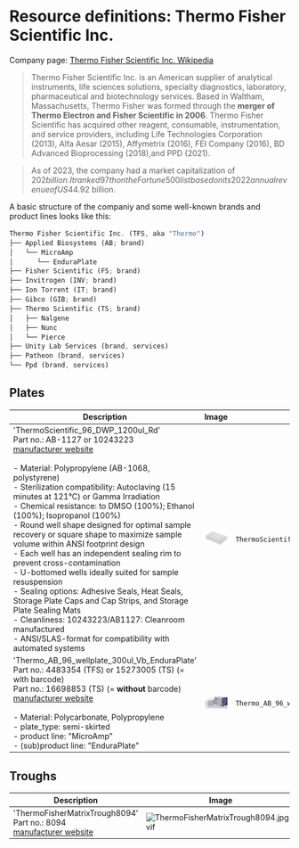 # Resource definitions: Thermo Fisher Scientific Inc.

Company page: [Thermo Fisher Scientific Inc. Wikipedia](https://en.wikipedia.org/wiki/Thermo_Fisher_Scientific)

> Thermo Fisher Scientific Inc. is an American supplier of analytical instruments, life sciences solutions, specialty diagnostics, laboratory, pharmaceutical and biotechnology services. Based in Waltham, Massachusetts, Thermo Fisher was formed through the **merger of Thermo Electron and Fisher Scientific in 2006**. Thermo Fisher Scientific has acquired other reagent, consumable, instrumentation, and service providers, including Life Technologies Corporation (2013), Alfa Aesar (2015), Affymetrix (2016), FEI Company (2016), BD Advanced Bioprocessing (2018),and PPD (2021).

> As of 2023, the company had a market capitalization of $202 billion. It ranked 97th on the Fortune 500 list based on its 2022 annual revenue of US$44.92 billion.

A basic structure of the companiy and some well-known brands and product lines looks like this:

```rust
Thermo Fisher Scientific Inc. (TFS, aka "Thermo")
├── Applied Biosystems (AB; brand)
│   └── MicroAmp
│      └── EnduraPlate
├── Fisher Scientific (FS; brand)
├── Invitrogen (INV; brand)
├── Ion Torrent (IT; brand)
├── Gibco (GIB; brand)
├── Thermo Scientific (TS; brand)
│   ├── Nalgene
│   ├── Nunc
│   └── Pierce
├── Unity Lab Services (brand, services)
├── Patheon (brand, services)
└── Ppd (brand, services)
```

## Plates

| Description               | Image              | PLR definition |
|--------------------|--------------------|--------------------|
| 'ThermoScientific_96_DWP_1200ul_Rd'<br>Part no.: AB-1127 or 10243223<br>[manufacturer website](https://www.fishersci.co.uk/shop/products/product/10243223) <br><br>- Material: Polypropylene (AB-1068, polystyrene) <br>- Sterilization compatibility: Autoclaving (15 minutes at 121°C) or Gamma Irradiation <br>- Chemical resistance: to DMSO (100%); Ethanol (100%); Isopropanol (100%) <br>- Round well shape designed for optimal sample recovery or square shape to maximize sample volume within ANSI footprint design <br>- Each well has an independent sealing rim to prevent cross-contamination <br>- U-bottomed wells ideally suited for sample resuspension <br>- Sealing options: Adhesive Seals, Heat Seals, Storage Plate Caps and Cap Strips, and Storage Plate Sealing Mats <br>- Cleanliness: 10243223/AB1127: Cleanroom manufactured <br>- ANSI/SLAS-format for compatibility with automated systems | <img src="imgs/ThermoScientific_96_DWP_1200ul_Rd.webp" alt="ThermoScientific_96_DWP_1200ul_Rd" style="width:250px;"/> | `ThermoScientific_96_DWP_1200ul_Rd` |
| 'Thermo_AB_96_wellplate_300ul_Vb_EnduraPlate'<br>Part no.: 4483354 (TFS) or 15273005 (TS) (= with barcode)<br>Part no.: 16698853 (TS) (= **without** barcode)<br>[manufacturer website](https://www.thermofisher.com/order/catalog/product/4483354) <br><br>- Material: Polycarbonate, Polypropylene<br>- plate_type: semi-skirted<br>- product line: "MicroAmp"<br>- (sub)product line: "EnduraPlate" | <img src="imgs/Thermo_AB_96_wellplate_300ul_Vb_EnduraPlate.png" alt="Thermo_AB_96_wellplate_300ul_Vb_EnduraPlate" style="width:250px;"/> | `Thermo_AB_96_wellplate_300ul_Vb_EnduraPlate` |

## Troughs

| Description               | Image              | PLR definition |
|--------------------|--------------------|--------------------|
| 'ThermoFisherMatrixTrough8094'<br>Part no.: 8094<br>[manufacturer website](https://www.thermofisher.com/order/catalog/product/8094) | <img src="imgs/ThermoFisherMatrixTrough8094.jpg.avif" alt="ThermoFisherMatrixTrough8094.jpg.avif" width="250"/> | `ThermoFisherMatrixTrough8094` |

